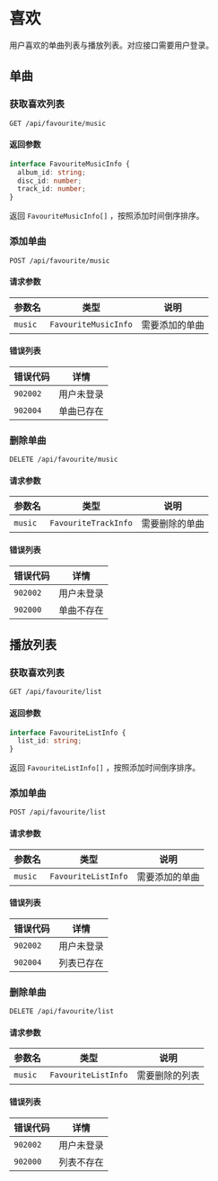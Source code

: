 # 喜欢

用户喜欢的单曲列表与播放列表。对应接口需要用户登录。

## 单曲

### 获取喜欢列表

`GET /api/favourite/music`

#### 返回参数

```ts
interface FavouriteMusicInfo {
  album_id: string;
  disc_id: number;
  track_id: number;
}
```

返回 `FavouriteMusicInfo[]` ，按照添加时间倒序排序。

### 添加单曲

`POST /api/favourite/music`

#### 请求参数

| 参数名  | 类型                 | 说明           |
| ------- | -------------------- | -------------- |
| `music` | `FavouriteMusicInfo` | 需要添加的单曲 |

#### 错误列表

| 错误代码 | 详情       |
| -------- | ---------- |
| `902002` | 用户未登录 |
| `902004` | 单曲已存在 |

### 删除单曲

`DELETE /api/favourite/music`

#### 请求参数

| 参数名  | 类型                 | 说明           |
| ------- | -------------------- | -------------- |
| `music` | `FavouriteTrackInfo` | 需要删除的单曲 |

#### 错误列表

| 错误代码 | 详情       |
| -------- | ---------- |
| `902002` | 用户未登录 |
| `902000` | 单曲不存在 |

## 播放列表

### 获取喜欢列表

`GET /api/favourite/list`

#### 返回参数

```ts
interface FavouriteListInfo {
  list_id: string;
}
```

返回 `FavouriteListInfo[]` ，按照添加时间倒序排序。

### 添加单曲

`POST /api/favourite/list`

#### 请求参数

| 参数名  | 类型                | 说明           |
| ------- | ------------------- | -------------- |
| `music` | `FavouriteListInfo` | 需要添加的单曲 |

#### 错误列表

| 错误代码 | 详情       |
| -------- | ---------- |
| `902002` | 用户未登录 |
| `902004` | 列表已存在 |

### 删除单曲

`DELETE /api/favourite/list`

#### 请求参数

| 参数名  | 类型                | 说明           |
| ------- | ------------------- | -------------- |
| `music` | `FavouriteListInfo` | 需要删除的列表 |

#### 错误列表

| 错误代码 | 详情       |
| -------- | ---------- |
| `902002` | 用户未登录 |
| `902000` | 列表不存在 |
